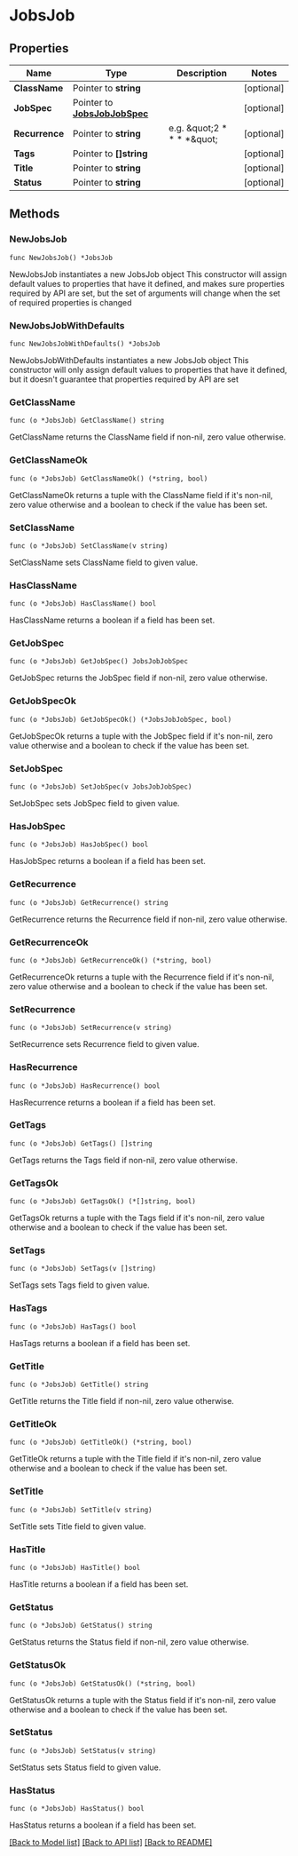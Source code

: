 # JobsJob

## Properties

Name | Type | Description | Notes
------------ | ------------- | ------------- | -------------
**ClassName** | Pointer to **string** |  | [optional] 
**JobSpec** | Pointer to [**JobsJobJobSpec**](JobsJobJobSpec.md) |  | [optional] 
**Recurrence** | Pointer to **string** | e.g. \&quot;2 * * * *\&quot; | [optional] 
**Tags** | Pointer to **[]string** |  | [optional] 
**Title** | Pointer to **string** |  | [optional] 
**Status** | Pointer to **string** |  | [optional] 

## Methods

### NewJobsJob

`func NewJobsJob() *JobsJob`

NewJobsJob instantiates a new JobsJob object
This constructor will assign default values to properties that have it defined,
and makes sure properties required by API are set, but the set of arguments
will change when the set of required properties is changed

### NewJobsJobWithDefaults

`func NewJobsJobWithDefaults() *JobsJob`

NewJobsJobWithDefaults instantiates a new JobsJob object
This constructor will only assign default values to properties that have it defined,
but it doesn't guarantee that properties required by API are set

### GetClassName

`func (o *JobsJob) GetClassName() string`

GetClassName returns the ClassName field if non-nil, zero value otherwise.

### GetClassNameOk

`func (o *JobsJob) GetClassNameOk() (*string, bool)`

GetClassNameOk returns a tuple with the ClassName field if it's non-nil, zero value otherwise
and a boolean to check if the value has been set.

### SetClassName

`func (o *JobsJob) SetClassName(v string)`

SetClassName sets ClassName field to given value.

### HasClassName

`func (o *JobsJob) HasClassName() bool`

HasClassName returns a boolean if a field has been set.

### GetJobSpec

`func (o *JobsJob) GetJobSpec() JobsJobJobSpec`

GetJobSpec returns the JobSpec field if non-nil, zero value otherwise.

### GetJobSpecOk

`func (o *JobsJob) GetJobSpecOk() (*JobsJobJobSpec, bool)`

GetJobSpecOk returns a tuple with the JobSpec field if it's non-nil, zero value otherwise
and a boolean to check if the value has been set.

### SetJobSpec

`func (o *JobsJob) SetJobSpec(v JobsJobJobSpec)`

SetJobSpec sets JobSpec field to given value.

### HasJobSpec

`func (o *JobsJob) HasJobSpec() bool`

HasJobSpec returns a boolean if a field has been set.

### GetRecurrence

`func (o *JobsJob) GetRecurrence() string`

GetRecurrence returns the Recurrence field if non-nil, zero value otherwise.

### GetRecurrenceOk

`func (o *JobsJob) GetRecurrenceOk() (*string, bool)`

GetRecurrenceOk returns a tuple with the Recurrence field if it's non-nil, zero value otherwise
and a boolean to check if the value has been set.

### SetRecurrence

`func (o *JobsJob) SetRecurrence(v string)`

SetRecurrence sets Recurrence field to given value.

### HasRecurrence

`func (o *JobsJob) HasRecurrence() bool`

HasRecurrence returns a boolean if a field has been set.

### GetTags

`func (o *JobsJob) GetTags() []string`

GetTags returns the Tags field if non-nil, zero value otherwise.

### GetTagsOk

`func (o *JobsJob) GetTagsOk() (*[]string, bool)`

GetTagsOk returns a tuple with the Tags field if it's non-nil, zero value otherwise
and a boolean to check if the value has been set.

### SetTags

`func (o *JobsJob) SetTags(v []string)`

SetTags sets Tags field to given value.

### HasTags

`func (o *JobsJob) HasTags() bool`

HasTags returns a boolean if a field has been set.

### GetTitle

`func (o *JobsJob) GetTitle() string`

GetTitle returns the Title field if non-nil, zero value otherwise.

### GetTitleOk

`func (o *JobsJob) GetTitleOk() (*string, bool)`

GetTitleOk returns a tuple with the Title field if it's non-nil, zero value otherwise
and a boolean to check if the value has been set.

### SetTitle

`func (o *JobsJob) SetTitle(v string)`

SetTitle sets Title field to given value.

### HasTitle

`func (o *JobsJob) HasTitle() bool`

HasTitle returns a boolean if a field has been set.

### GetStatus

`func (o *JobsJob) GetStatus() string`

GetStatus returns the Status field if non-nil, zero value otherwise.

### GetStatusOk

`func (o *JobsJob) GetStatusOk() (*string, bool)`

GetStatusOk returns a tuple with the Status field if it's non-nil, zero value otherwise
and a boolean to check if the value has been set.

### SetStatus

`func (o *JobsJob) SetStatus(v string)`

SetStatus sets Status field to given value.

### HasStatus

`func (o *JobsJob) HasStatus() bool`

HasStatus returns a boolean if a field has been set.


[[Back to Model list]](../README.md#documentation-for-models) [[Back to API list]](../README.md#documentation-for-api-endpoints) [[Back to README]](../README.md)


